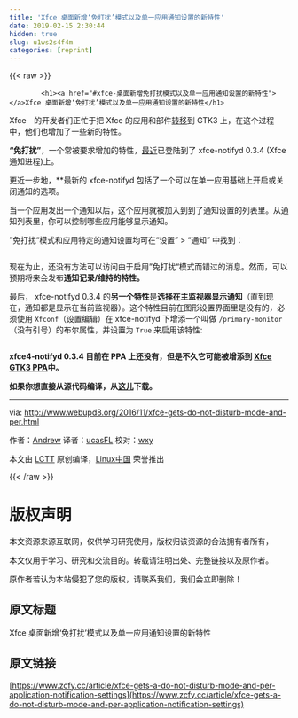 ```yaml
---
title: 'Xfce 桌面新增‘免打扰’模式以及单一应用通知设置的新特性' 
date: 2019-02-15 2:30:44
hidden: true
slug: u1ws2s4f4m
categories: [reprint]
---
```


{{< raw >}}

            <h1><a href="#xfce-桌面新增免打扰模式以及单一应用通知设置的新特性"></a>Xfce 桌面新增‘免打扰’模式以及单一应用通知设置的新特性</h1>
<p>Xfce　的开发者们正忙于把 Xfce 的应用和部件<a href="https://wiki.xfce.org/releng/4.14/roadmap">转移</a>到 GTK3 上，在这个过程中，他们也增加了一些新的特性。</p>
<p><strong>“免打扰”</strong>，一个常被要求增加的特性，<a href="http://simon.shimmerproject.org/2016/11/09/xfce4-notifyd-0-3-4-released-do-not-disturb-and-per-application-settings/">最近</a>已登陆到了 xfce-notifyd 0.3.4 (Xfce 通知进程)上。</p>
<p>更近一步地，**最新的 xfce-notifyd 包括了一个可以在单一应用基础上开启或关闭通知的选项。</p>
<p>当一个应用发出一个通知以后，这个应用就被加入到到了通知设置的列表里。从通知列表里，你可以控制哪些应用能够显示通知。</p>
<p>”免打扰“模式和应用特定的通知设置均可在“设置” &gt; “通知” 中找到：</p>
<p><a href="https://camo.githubusercontent.com/2961885d360ef77d98ab0d40aa38b61c35a30336/68747470733a2f2f312e62702e626c6f6773706f742e636f6d2f2d66765365737031756b61512f574352384a5156676669492f4141414141414141596c382f494a314373685651697a7339614732436c66726156614e6a4b50334f7978764167434c63422f733430302f786663652d646f2d6e6f742d646973747572622e706e67"><img src="https://p2.ssl.qhimg.com/t01c60f8b0ca4ad7523.png" alt=""></a></p>
<p>现在为止，还没有方法可以访问由于启用”免打扰“模式而错过的消息。然而，可以预期将来会发布<strong>通知记录/维持的特性。</strong></p>
<p>最后， xfce-notifyd 0.3.4 的<strong>另一个特性</strong>是<strong>选择在主监视器显示通知</strong>（直到现在，通知都是显示在当前监视器）。这个特性目前在图形设置界面里是没有的，必须使用 <code>Xfconf</code>（设置编辑）在 xfce-notifyd 下增添一个叫做 <code>/primary-monitor</code>（没有引号）的布尔属性，并设置为 <code>True</code> 来启用该特性:</p>
<p><a href="https://camo.githubusercontent.com/c02c6d411ac81b59b47fb31c6a91beeb2074f948/68747470733a2f2f322e62702e626c6f6773706f742e636f6d2f2d4d38785a7045484d7271382f5743523945756676736e492f4141414141414141596d412f6e4c49354a5155746d45304a395467764e4d395a4b474842647777426852483351434c63422f733430302f786663652d7866636f6e662e706e67"><img src="https://p1.ssl.qhimg.com/t012e948ac61912d747.png" alt=""></a></p>
<p><strong>xfce4-notifyd 0.3.4 目前在 PPA 上还没有，但是不久它可能被增添到 <a href="https://launchpad.net/%7Exubuntu-dev/+archive/ubuntu/xfce4-gtk3">Xfce GTK3 PPA</a>中。</strong></p>
<p><strong>如果你想直接从源代码编译，从<a href="http://archive.xfce.org/src/apps/xfce4-notifyd/0.3/">这儿</a>下载。</strong></p>
<hr>
<p>via: <a href="http://www.webupd8.org/2016/11/xfce-gets-do-not-disturb-mode-and-per.html">http://www.webupd8.org/2016/11/xfce-gets-do-not-disturb-mode-and-per.html</a></p>
<p>作者：<a href="http://www.webupd8.org/p/about.html">Andrew</a> 译者：<a href="https://github.com/ucasFL">ucasFL</a> 校对：<a href="https://github.com/wxy">wxy</a></p>
<p>本文由 <a href="https://github.com/LCTT/TranslateProject">LCTT</a> 原创编译，<a href="https://linux.cn/">Linux中国</a> 荣誉推出</p>

          
{{< /raw >}}

# 版权声明
本文资源来源互联网，仅供学习研究使用，版权归该资源的合法拥有者所有，

本文仅用于学习、研究和交流目的。转载请注明出处、完整链接以及原作者。

原作者若认为本站侵犯了您的版权，请联系我们，我们会立即删除！

## 原文标题
Xfce 桌面新增‘免打扰’模式以及单一应用通知设置的新特性

## 原文链接
[https://www.zcfy.cc/article/xfce-gets-a-do-not-disturb-mode-and-per-application-notification-settings](https://www.zcfy.cc/article/xfce-gets-a-do-not-disturb-mode-and-per-application-notification-settings)

